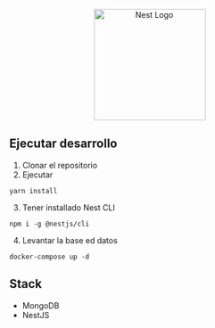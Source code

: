 <p align="center">
  <a href="http://nestjs.com/" target="blank"><img src="https://nestjs.com/img/logo-small.svg" width="200" alt="Nest Logo" /></a>
</p>

## Ejecutar desarrollo

1. Clonar el repositorio
2. Ejecutar
```
yarn install
```
3. Tener installado Nest CLI
```
npm i -g @nestjs/cli
```
4. Levantar la base ed datos
```
docker-compose up -d
```

## Stack
* MongoDB
* NestJS